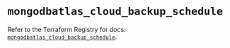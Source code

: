 # `mongodbatlas_cloud_backup_schedule`

Refer to the Terraform Registry for docs: [`mongodbatlas_cloud_backup_schedule`](https://registry.terraform.io/providers/mongodb/mongodbatlas/1.16.0/docs/resources/cloud_backup_schedule).
